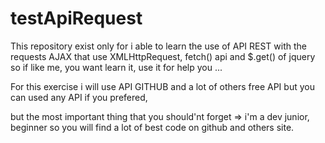 # testApiRequest

This repository exist only for i able to learn the use of API REST with the requests AJAX that use XMLHttpRequest, fetch() api and $.get() of jquery so if like me, you want learn it, use it for help you ... 

For this exercise i will use API GITHUB and a lot of others free API  but you can used any API if you prefered,

but the most important thing that you should'nt forget  => i'm a dev junior, beginner so you will find a lot of best code on github and others site.
